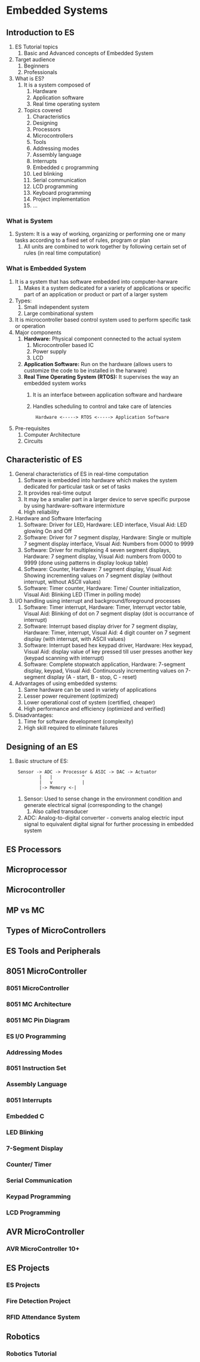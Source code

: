 # Embedded Systems #
## Introduction to ES ##
1. ES Tutorial topics
	1. Basic and Advanced concepts of Embedded System
2. Target audience
	1. Beginners
	2. Professionals
3. What is ES?
	1. It is a system composed of
		1. Hardware
		2. Application software
		3. Real time operating system
	2. Topics covered
		1. Characteristics
		2. Designing
		3. Processors
		4. Microcontrollers
		5. Tools
		6. Addressing modes
		7. Assembly language
		8. Interrupts
		9. Embedded c programming
		10. Led blinking
		11. Serial communication
		12. LCD programming
		13. Keyboard programming
		14. Project implementation
		15. ...

### What is System ###
1. System: It is a way of working, organizing or performing one or many tasks according to a fixed set of rules, program or plan
	1. All units are combined to work together by following certain set of rules (in real time computation)

### What is Embedded System ###
1. It is a system that has software embedded into computer-harware
	1. Makes it a system dedicated for a variety of applications or specific part of an application or product or part of a larger system
2. Types:
	1. Small independent system
	2. Large combinational system
3. It is microcontroller based control system used to perform specific task or operation
4. Major components
	1. **Hardware:** Physical component connected to the actual system
		1. Microcontroller based IC
		2. Power supply
		3. LCD
	2. **Application Software:** Run on the hardware (allows users to customize the code to be installed in the harware)
	3. **Real Time Operating System (RTOS):** It supervises the way an embedded system works
		1. It is an interface between application software and hardware
		2. Handles scheduling to control and take care of latencies

				Hardware <-----> RTOS <-----> Application Software
				
5. Pre-requisites
	1. Computer Architecture
	2. Circuits	

## Characteristic of ES ##
1. General characteristics of ES in real-time computation
	1. Software is embedded into hardware which makes the system dedicated for particular task or set of tasks
	2. It provides real-time output
	3. It may be a smaller part in a larger device to serve specific purpose by using hardware-software intermixture
	4. High reliability
2. Hardware and Software Interfacing
	1. Software: Driver for LED, Hardware: LED interface, Visual Aid: LED glowing On and Off
	2. Software: Driver for 7 segment display, Hardware: Single or multiple 7 segment display interface, Visual Aid: Numbers from 0000 to 9999
	3. Software: Driver for multiplexing 4 seven segment displays, Hardware: 7 segment display, Visual Aid: numbers from 0000 to 9999 (done using patterns in display lookup table)
	4. Software: Counter, Hardware: 7 segment display, Visual Aid: Showing incrementing values on 7 segment display (without interrupt, without ASCII values)
	5. Software: Timer counter, Hardware: Time/ Counter initialization, Visual Aid: Blinking LED (Timer in polling mode)
3. I/O handling using interrupt and background/foreground processes
	1. Software: Timer interrupt, Hardware: Timer, Interrupt vector table, Visual Aid: Blinking of dot on 7 segment display (dot is occurrance of interrupt)
	2. Software: Interrupt based display driver for 7 segment display, Hardware: Timer, interrupt, Visual Aid: 4 digit counter on 7 segment display (with interrupt, with ASCII values)
	3. Software: Interrupt based hex keypad driver, Hardware: Hex keypad, Visual Aid: display value of key pressed till user presses another key (keypad scanning with interrupt)
	4. Software: Complete stopwatch application, Hardware: 7-segment display, keypad, Visual Aid: Continuously incrementing values on 7-segment display (A - start, B - stop, C - reset)
3. Advantages of using embedded systems:
	1. Same hardware can be used in variety of applications
	2. Lesser power requirement (optimized)
	3. Lower operational cost of system (certified, cheaper)
	4. High performance and efficiency (optimized and verified)
4. Disadvantages:
	1. Time for software development (complexity)
	2. High skill required to eliminate failures

## Designing of an ES ##
1. Basic structure of ES:

		Sensor -> ADC -> Processor & ASIC -> DAC -> Actuator
				|   |			^
				|   v			|
				|-> Memory <-|
				
	1. Sensor: Used to sense change in the environment condition and generate electrical signal (corresponding to the change)
		1. Also called transducer
	2. ADC: Analog-to-digital converter - converts analog electric input signal to equivalent digital signal for further processing in embedded system

## ES Processors ##
## Microprocessor ##
## Microcontroller ##
## MP vs MC ##
## Types of MicroControllers ##
## ES Tools and Peripherals ##

## 8051 MicroController ##
### 8051 MicroController ###
### 8051 MC Architecture ###
### 8051 MC Pin Diagram ###
### ES I/O Programming ###
### Addressing Modes ###
### 8051 Instruction Set ###
### Assembly Language ###
### 8051 Interrupts ###
### Embedded C ###
### LED Blinking ###
### 7-Segment Display ###
### Counter/ Timer ###
### Serial Communication ###
### Keypad Programming ###
### LCD Programming ###

## AVR MicroController ##
### AVR MicroController 10+ ###

## ES Projects ##
### ES Projects ###
### Fire Detection Project ###
### RFID Attendance System ###

## Robotics ##
### Robotics Tutorial ###